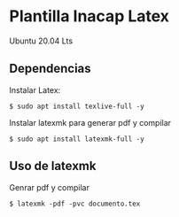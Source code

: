 # Plantilla Inacap Latex

Ubuntu 20.04 Lts

## Dependencias

Instalar Latex:
```
$ sudo apt install texlive-full -y
```

Instalar latexmk para generar pdf y compilar
```
$ sudo apt install latexmk-full -y
```

## Uso de latexmk
Genrar pdf y compilar
```
$ latexmk -pdf -pvc documento.tex
```




